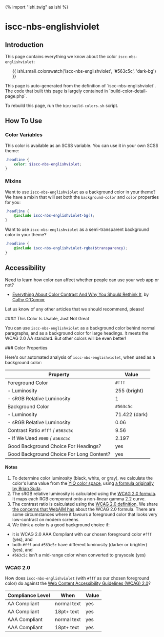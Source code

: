{% import "ishi.twig" as ishi %}
# iscc-nbs-englishviolet

## Introduction

This page contains everything we know about the color `iscc-nbs-englishviolet`:

<div class="grid">
    <div class="cell">
        <div class="swatch">
            <ul>
                {{ ishi.small_colorswatch('iscc-nbs-englishviolet', '#563c5c', 'dark-bg') }}
            </ul>
        </div>
    </div>
</div>

<div class="callout callout--info" markdown="1">
This page is auto-generated from the definition of `iscc-nbs-englishviolet`. The code that built this page is largely contained in `build-color-detail-page.php`.

To rebuild this page, run the `bin/build-colors.sh` script.
</div>

## How To Use

### Color Variables

This color is available as an SCSS variable. You can use it in your own SCSS theme:

```scss
.headline {
    color: $iscc-nbs-englishviolet;
}
```

### Mixins

Want to use `iscc-nbs-englishviolet` as a background color in your theme? We have a mixin that will set both the `background-color` and `color` properties for you:

```scss
.headline {
    @include iscc-nbs-englishviolet-bg();
}
```

Want to use `iscc-nbs-englishviolet` as a semi-transparent background color in your theme?

```scss
.headline {
    @include iscc-nbs-englishviolet-rgba($transparency);
}
```

## Accessibility

Need to learn how color can affect whether people can use your web app or not?

* [Everything About Color Contrast And Why You Should Rethink It](https://www.smashingmagazine.com/2014/10/color-contrast-tips-and-tools-for-accessibility/), by [Cathy O'Connor](http://www.twitter.com/cagocon)

Let us know of any other articles that we should recommend, please!
<div class="callout callout--warning" markdown="1">
#### This Color Is Usable, Just Not Great

You can use `iscc-nbs-englishviolet` as a background color behind normal paragraphs, and as a background color for large headings. It meets the WCAG 2.0 AA standard. But other colors will be even better!
</div>
### Color Properties

Here's our automated analysis of `iscc-nbs-englishviolet`, when used as a background color:

Property | Value
---------|------
Foreground Color | `#fff`
- Luminosity | 255 (bright)
- sRGB Relative Luminosity | 1
Background Color | `#563c5c`
- Luminosity | 71.422 (dark)
- sRGB Relative Luminosity | 0.06
Contrast Ratio `#fff` / `#563c5c` | 9.56
- If We Used `#000` / `#563c5c` | 2.197
Good Background Choice For Headings? | yes
Good Background Choice For Long Content? | yes

#### Notes

1. To determine color luminosity (black, white, or gray), we calculate the color's luma value from the [YIQ color space](https://en.wikipedia.org/wiki/YIQ), using [a formula originally by Brian Suda](https://24ways.org/2010/calculating-color-contrast/).
1. The sRGB relative luminosity is calculated using the [WCAG 2.0 formula](https://www.w3.org/TR/WCAG20/#relativeluminancedef). It maps each RGB component onto a non-linear gamma 2.2 curve.
1. The contrast ratio is calculated using the [WCAG 2.0 definition](https://www.w3.org/TR/2008/REC-WCAG20-20081211/#contrast-ratiodef). We share [the concerns that WebAIM has](http://webaim.org/blog/wcag-2-1-feedback/) about the WCAG 2.0 formula. There are some circumstances where it favours a foreground color that looks very low-contrast on modern screens.
1. We think a color is a good background choice if:
  - it is WCAG 2.0 AAA Compliant with our chosen foreground color `#fff` (yes), and
  - both `#fff` and `#563c5c` have different luminosity (darker or brighter) (yes), and
  - `#563c5c` isn't a mid-range color when converted to grayscale (yes)

### WCAG 2.0

How does `iscc-nbs-englishviolet` (with `#fff` as our chosen foreground color) do against the [Web Content Accessibility Guidelines (WCAG) 2.0](https://www.w3.org/TR/WCAG20/)?

Compliance Level | When | Value
-----------------|------|------
AA Compliant | normal text | yes
AA Compliant | 18pt+ text | yes
AAA Compliant | normal text | yes
AAA Compliant | 18pt+ text | yes